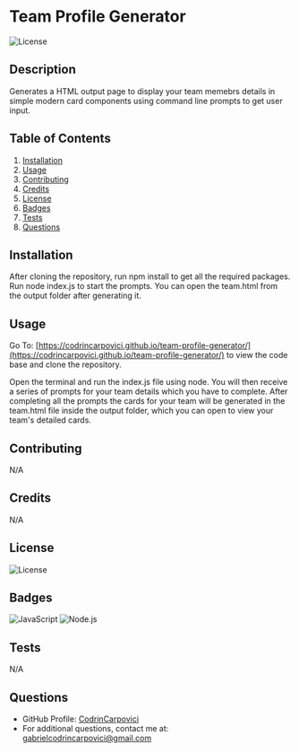 # Team Profile Generator

![License](https://img.shields.io/badge/License-MIT-green.svg)

## Description
Generates a HTML output page to display your team memebrs details in simple modern card components using command line prompts to get user input.

## Table of Contents
1. [Installation](#installation)
2. [Usage](#usage)
3. [Contributing](#Contributing)
4. [Credits](#credits)
5. [License](#license)
6. [Badges](#technologies)
7. [Tests](#tests)
8. [Questions](#questions)

## Installation
After cloning the repository, run npm install to get all the required packages. Run node index.js to start the prompts. You can open the team.html from the output folder after generating it.

## Usage
Go To: [https://codrincarpovici.github.io/team-profile-generator/](https://codrincarpovici.github.io/team-profile-generator/) to view the code base and clone the repository.  

Open the terminal and run the index.js file using node. You will then receive a series of prompts for your team details which you have to complete. After completing all the prompts the cards for your team will be generated in the team.html file inside the output folder, which you can open to view your team's detailed cards.

## Contributing
N/A

## Credits
N/A

## License
![License](https://img.shields.io/badge/License-MIT-green.svg)

## Badges
![JavaScript](https://img.shields.io/badge/JavaScript-green.svg) ![Node.js](https://img.shields.io/badge/Node.js-green.svg)

## Tests
N/A

## Questions
* GitHub Profile: [CodrinCarpovici](https://github.com/CodrinCarpovici)
* For additional questions, contact me at: [gabrielcodrincarpovici@gmail.com](mailto:gabrielcodrincarpovici@gmail.com)
